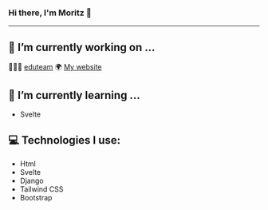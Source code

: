 ### Hi there, I'm Moritz 👋
<hr>

<!--
**Luca180405/Luca180405** is a ✨ _special_ ✨ repository because its `README.md` (this file) appears on your GitHub profile.

Here are some ideas to get you started:

- 🔭 I’m currently working on ...
- 🌱 I’m currently learning ...
- 👯 I’m looking to collaborate on ...
- 🤔 I’m looking for help with ...
- 💬 Ask me about ...
- 📫 How to reach me: ...
- 😄 Pronouns: ...
- ⚡ Fun fact: ...
-->
## 🔭 I’m currently working on ...


👨🏻‍🏫 <a href="https://github.com/HAUDRAUFHAUN/eduteam">eduteam</a>
🌍 <a href="https://github.com/Captain-Mo31/Captain-Mo31.github.io" >My website</a>


## 🌱 I’m currently learning ...

- Svelte 

## 💻 Technologies I use:

- Html <br>
- Svelte <br>
- Django<br>
- Tailwind CSS<br>
- Bootstrap <br>
